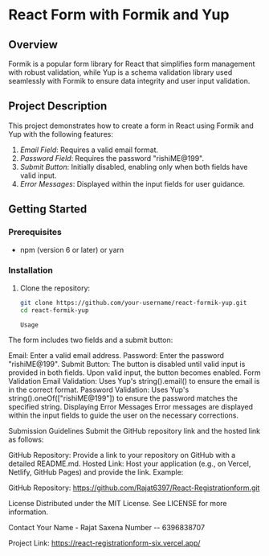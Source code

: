 # React Form with Formik and Yup

## Overview
Formik is a popular form library for React that simplifies form management with robust validation, while Yup is a schema validation library used seamlessly with Formik to ensure data integrity and user input validation.

## Project Description
This project demonstrates how to create a form in React using Formik and Yup with the following features:

1. *Email Field*: Requires a valid email format.
2. *Password Field*: Requires the password "rishiME@199".
3. *Submit Button*: Initially disabled, enabling only when both fields have valid input.
4. *Error Messages*: Displayed within the input fields for user guidance.

## Getting Started

### Prerequisites

- npm (version 6 or later) or yarn

### Installation

1. Clone the repository:
   ```sh
   git clone https://github.com/your-username/react-formik-yup.git
   cd react-formik-yup

   Usage
The form includes two fields and a submit button:

Email: Enter a valid email address.
Password: Enter the password "rishiME@199".
Submit Button: The button is disabled until valid input is provided in both fields. Upon valid input, the button becomes enabled.
Form Validation
Email Validation: Uses Yup's string().email() to ensure the email is in the correct format.
Password Validation: Uses Yup's string().oneOf(["rishiME@199"]) to ensure the password matches the specified string.
Displaying Error Messages
Error messages are displayed within the input fields to guide the user on the necessary corrections.

Submission Guidelines
Submit the GitHub repository link and the hosted link as follows:

GitHub Repository: Provide a link to your repository on GitHub with a detailed README.md.
Hosted Link: Host your application (e.g., on Vercel, Netlify, GitHub Pages) and provide the link.
Example:

GitHub Repository: https://github.com/Rajat6397/React-Registrationform.git

License
Distributed under the MIT License. See LICENSE for more information.

Contact
Your Name - Rajat Saxena
Number -- 6396838707

Project Link: https://react-registrationform-six.vercel.app/
